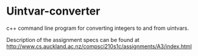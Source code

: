 Uintvar-converter
=================

c++ command line program for converting integers to and from uintvars.

Description of the assignment specs can be found at http://www.cs.auckland.ac.nz/compsci210s1c/assignments/A3/index.html

